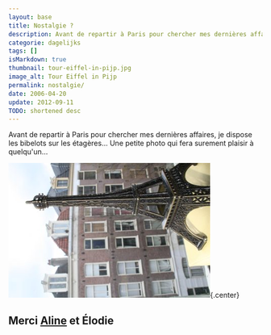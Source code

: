 ```yaml
---
layout: base
title: Nostalgie ?
description: Avant de repartir à Paris pour chercher mes dernières affaires, je dispose les bibelots sur les étagères... Une petite photo qui fera surement plaisir à qu
categorie: dagelijks
tags: []
isMarkdown: true
thumbnail: tour-eiffel-in-pijp.jpg
image_alt: Tour Eiffel in Pijp
permalink: nostalgie/
date: 2006-04-20
update: 2012-09-11
TODO: shortened desc 
---
```


Avant de repartir à Paris pour chercher mes dernières affaires, je dispose les bibelots sur les étagères... Une petite photo qui fera surement plaisir à quelqu'un...

![Tour Eiffel in Pijp](tour-eiffel-in-pijp.jpg){.center}

Merci [Aline](/briquets-aline) et Élodie
---